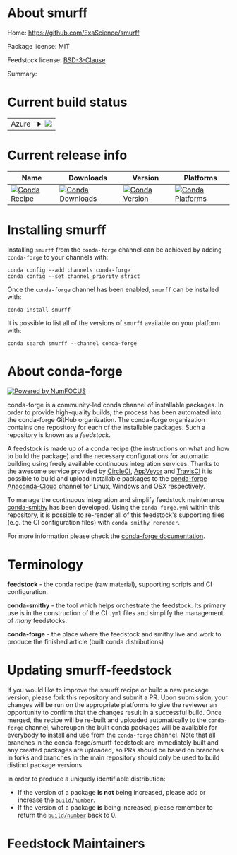 About smurff
============

Home: https://github.com/ExaScience/smurff

Package license: MIT

Feedstock license: [BSD-3-Clause](https://github.com/conda-forge/smurff-feedstock/blob/master/LICENSE.txt)

Summary: 

Current build status
====================


<table>
    
  <tr>
    <td>Azure</td>
    <td>
      <details>
        <summary>
          <a href="https://dev.azure.com/conda-forge/feedstock-builds/_build/latest?definitionId=&branchName=master">
            <img src="https://dev.azure.com/conda-forge/feedstock-builds/_apis/build/status/smurff-feedstock?branchName=master">
          </a>
        </summary>
        <table>
          <thead><tr><th>Variant</th><th>Status</th></tr></thead>
          <tbody><tr>
              <td>linux_64_numpy1.17python3.6.____cpython</td>
              <td>
                <a href="https://dev.azure.com/conda-forge/feedstock-builds/_build/latest?definitionId=&branchName=master">
                  <img src="https://dev.azure.com/conda-forge/feedstock-builds/_apis/build/status/smurff-feedstock?branchName=master&jobName=linux&configuration=linux_64_numpy1.17python3.6.____cpython" alt="variant">
                </a>
              </td>
            </tr><tr>
              <td>linux_64_numpy1.17python3.7.____cpython</td>
              <td>
                <a href="https://dev.azure.com/conda-forge/feedstock-builds/_build/latest?definitionId=&branchName=master">
                  <img src="https://dev.azure.com/conda-forge/feedstock-builds/_apis/build/status/smurff-feedstock?branchName=master&jobName=linux&configuration=linux_64_numpy1.17python3.7.____cpython" alt="variant">
                </a>
              </td>
            </tr><tr>
              <td>linux_64_numpy1.17python3.8.____cpython</td>
              <td>
                <a href="https://dev.azure.com/conda-forge/feedstock-builds/_build/latest?definitionId=&branchName=master">
                  <img src="https://dev.azure.com/conda-forge/feedstock-builds/_apis/build/status/smurff-feedstock?branchName=master&jobName=linux&configuration=linux_64_numpy1.17python3.8.____cpython" alt="variant">
                </a>
              </td>
            </tr><tr>
              <td>linux_64_numpy1.19python3.9.____cpython</td>
              <td>
                <a href="https://dev.azure.com/conda-forge/feedstock-builds/_build/latest?definitionId=&branchName=master">
                  <img src="https://dev.azure.com/conda-forge/feedstock-builds/_apis/build/status/smurff-feedstock?branchName=master&jobName=linux&configuration=linux_64_numpy1.19python3.9.____cpython" alt="variant">
                </a>
              </td>
            </tr><tr>
              <td>osx_64_numpy1.17python3.6.____cpython</td>
              <td>
                <a href="https://dev.azure.com/conda-forge/feedstock-builds/_build/latest?definitionId=&branchName=master">
                  <img src="https://dev.azure.com/conda-forge/feedstock-builds/_apis/build/status/smurff-feedstock?branchName=master&jobName=osx&configuration=osx_64_numpy1.17python3.6.____cpython" alt="variant">
                </a>
              </td>
            </tr><tr>
              <td>osx_64_numpy1.17python3.7.____cpython</td>
              <td>
                <a href="https://dev.azure.com/conda-forge/feedstock-builds/_build/latest?definitionId=&branchName=master">
                  <img src="https://dev.azure.com/conda-forge/feedstock-builds/_apis/build/status/smurff-feedstock?branchName=master&jobName=osx&configuration=osx_64_numpy1.17python3.7.____cpython" alt="variant">
                </a>
              </td>
            </tr><tr>
              <td>osx_64_numpy1.17python3.8.____cpython</td>
              <td>
                <a href="https://dev.azure.com/conda-forge/feedstock-builds/_build/latest?definitionId=&branchName=master">
                  <img src="https://dev.azure.com/conda-forge/feedstock-builds/_apis/build/status/smurff-feedstock?branchName=master&jobName=osx&configuration=osx_64_numpy1.17python3.8.____cpython" alt="variant">
                </a>
              </td>
            </tr><tr>
              <td>osx_64_numpy1.19python3.9.____cpython</td>
              <td>
                <a href="https://dev.azure.com/conda-forge/feedstock-builds/_build/latest?definitionId=&branchName=master">
                  <img src="https://dev.azure.com/conda-forge/feedstock-builds/_apis/build/status/smurff-feedstock?branchName=master&jobName=osx&configuration=osx_64_numpy1.19python3.9.____cpython" alt="variant">
                </a>
              </td>
            </tr><tr>
              <td>win_64_numpy1.17python3.6.____cpython</td>
              <td>
                <a href="https://dev.azure.com/conda-forge/feedstock-builds/_build/latest?definitionId=&branchName=master">
                  <img src="https://dev.azure.com/conda-forge/feedstock-builds/_apis/build/status/smurff-feedstock?branchName=master&jobName=win&configuration=win_64_numpy1.17python3.6.____cpython" alt="variant">
                </a>
              </td>
            </tr><tr>
              <td>win_64_numpy1.17python3.7.____cpython</td>
              <td>
                <a href="https://dev.azure.com/conda-forge/feedstock-builds/_build/latest?definitionId=&branchName=master">
                  <img src="https://dev.azure.com/conda-forge/feedstock-builds/_apis/build/status/smurff-feedstock?branchName=master&jobName=win&configuration=win_64_numpy1.17python3.7.____cpython" alt="variant">
                </a>
              </td>
            </tr><tr>
              <td>win_64_numpy1.17python3.8.____cpython</td>
              <td>
                <a href="https://dev.azure.com/conda-forge/feedstock-builds/_build/latest?definitionId=&branchName=master">
                  <img src="https://dev.azure.com/conda-forge/feedstock-builds/_apis/build/status/smurff-feedstock?branchName=master&jobName=win&configuration=win_64_numpy1.17python3.8.____cpython" alt="variant">
                </a>
              </td>
            </tr><tr>
              <td>win_64_numpy1.19python3.9.____cpython</td>
              <td>
                <a href="https://dev.azure.com/conda-forge/feedstock-builds/_build/latest?definitionId=&branchName=master">
                  <img src="https://dev.azure.com/conda-forge/feedstock-builds/_apis/build/status/smurff-feedstock?branchName=master&jobName=win&configuration=win_64_numpy1.19python3.9.____cpython" alt="variant">
                </a>
              </td>
            </tr>
          </tbody>
        </table>
      </details>
    </td>
  </tr>
</table>

Current release info
====================

| Name | Downloads | Version | Platforms |
| --- | --- | --- | --- |
| [![Conda Recipe](https://img.shields.io/badge/recipe-smurff-green.svg)](https://anaconda.org/conda-forge/smurff) | [![Conda Downloads](https://img.shields.io/conda/dn/conda-forge/smurff.svg)](https://anaconda.org/conda-forge/smurff) | [![Conda Version](https://img.shields.io/conda/vn/conda-forge/smurff.svg)](https://anaconda.org/conda-forge/smurff) | [![Conda Platforms](https://img.shields.io/conda/pn/conda-forge/smurff.svg)](https://anaconda.org/conda-forge/smurff) |

Installing smurff
=================

Installing `smurff` from the `conda-forge` channel can be achieved by adding `conda-forge` to your channels with:

```
conda config --add channels conda-forge
conda config --set channel_priority strict
```

Once the `conda-forge` channel has been enabled, `smurff` can be installed with:

```
conda install smurff
```

It is possible to list all of the versions of `smurff` available on your platform with:

```
conda search smurff --channel conda-forge
```


About conda-forge
=================

[![Powered by NumFOCUS](https://img.shields.io/badge/powered%20by-NumFOCUS-orange.svg?style=flat&colorA=E1523D&colorB=007D8A)](http://numfocus.org)

conda-forge is a community-led conda channel of installable packages.
In order to provide high-quality builds, the process has been automated into the
conda-forge GitHub organization. The conda-forge organization contains one repository
for each of the installable packages. Such a repository is known as a *feedstock*.

A feedstock is made up of a conda recipe (the instructions on what and how to build
the package) and the necessary configurations for automatic building using freely
available continuous integration services. Thanks to the awesome service provided by
[CircleCI](https://circleci.com/), [AppVeyor](https://www.appveyor.com/)
and [TravisCI](https://travis-ci.com/) it is possible to build and upload installable
packages to the [conda-forge](https://anaconda.org/conda-forge)
[Anaconda-Cloud](https://anaconda.org/) channel for Linux, Windows and OSX respectively.

To manage the continuous integration and simplify feedstock maintenance
[conda-smithy](https://github.com/conda-forge/conda-smithy) has been developed.
Using the ``conda-forge.yml`` within this repository, it is possible to re-render all of
this feedstock's supporting files (e.g. the CI configuration files) with ``conda smithy rerender``.

For more information please check the [conda-forge documentation](https://conda-forge.org/docs/).

Terminology
===========

**feedstock** - the conda recipe (raw material), supporting scripts and CI configuration.

**conda-smithy** - the tool which helps orchestrate the feedstock.
                   Its primary use is in the construction of the CI ``.yml`` files
                   and simplify the management of *many* feedstocks.

**conda-forge** - the place where the feedstock and smithy live and work to
                  produce the finished article (built conda distributions)


Updating smurff-feedstock
=========================

If you would like to improve the smurff recipe or build a new
package version, please fork this repository and submit a PR. Upon submission,
your changes will be run on the appropriate platforms to give the reviewer an
opportunity to confirm that the changes result in a successful build. Once
merged, the recipe will be re-built and uploaded automatically to the
`conda-forge` channel, whereupon the built conda packages will be available for
everybody to install and use from the `conda-forge` channel.
Note that all branches in the conda-forge/smurff-feedstock are
immediately built and any created packages are uploaded, so PRs should be based
on branches in forks and branches in the main repository should only be used to
build distinct package versions.

In order to produce a uniquely identifiable distribution:
 * If the version of a package **is not** being increased, please add or increase
   the [``build/number``](https://docs.conda.io/projects/conda-build/en/latest/resources/define-metadata.html#build-number-and-string).
 * If the version of a package **is** being increased, please remember to return
   the [``build/number``](https://docs.conda.io/projects/conda-build/en/latest/resources/define-metadata.html#build-number-and-string)
   back to 0.

Feedstock Maintainers
=====================



